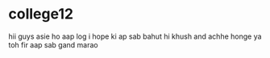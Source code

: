 # college12
hii guys asie ho aap log i hope ki ap sab bahut hi khush and achhe honge ya toh fir aap sab gand marao
